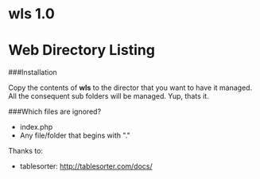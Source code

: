 wls 1.0
=======
Web Directory Listing
=====================

###Installation

Copy the contents of <b>wls</b> to the director that you want to have it managed. All the consequent sub folders will be managed. Yup, thats it.
	  
###Which files are ignored?
- index.php
- Any file/folder that begins with "."


Thanks to:

- tablesorter: http://tablesorter.com/docs/